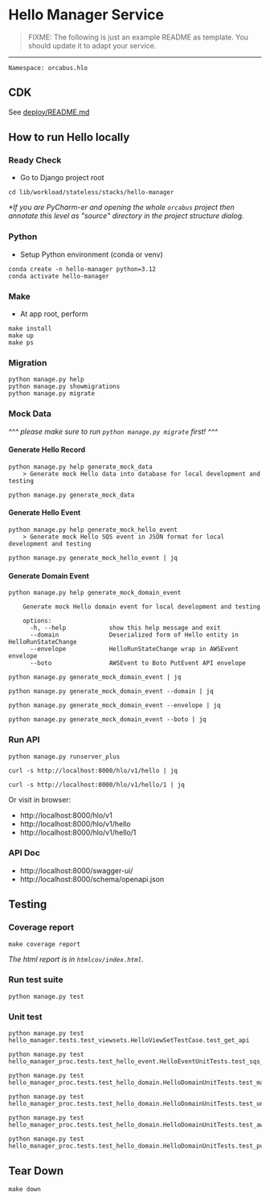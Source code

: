# Hello Manager Service

> FIXME: The following is just an example README as template. You should update it to adapt your service.
---

```
Namespace: orcabus.hlo
```

## CDK

See [deploy/README.md](deploy)

## How to run Hello locally

### Ready Check

- Go to Django project root
```
cd lib/workload/stateless/stacks/hello-manager
```
_*If you are PyCharm-er and opening the whole `orcabus` project then annotate this level as "source" directory in the project structure dialog._

### Python

- Setup Python environment (conda or venv)
```
conda create -n hello-manager python=3.12
conda activate hello-manager
```

### Make

- At app root, perform
```
make install
make up
make ps
```

### Migration

```
python manage.py help
python manage.py showmigrations
python manage.py migrate
```

### Mock Data

_^^^ please make sure to run `python manage.py migrate` first! ^^^_

#### Generate Hello Record

```
python manage.py help generate_mock_data
    > Generate mock Hello data into database for local development and testing
```

```
python manage.py generate_mock_data
```

#### Generate Hello Event

```
python manage.py help generate_mock_hello_event
    > Generate mock Hello SQS event in JSON format for local development and testing
```

```
python manage.py generate_mock_hello_event | jq
```

#### Generate Domain Event

```
python manage.py help generate_mock_domain_event

    Generate mock Hello domain event for local development and testing
    
    options:
      -h, --help            show this help message and exit
      --domain              Deserialized form of Hello entity in HelloRunStateChange
      --envelope            HelloRunStateChange wrap in AWSEvent envelope
      --boto                AWSEvent to Boto PutEvent API envelope
```

```
python manage.py generate_mock_domain_event | jq
```

```
python manage.py generate_mock_domain_event --domain | jq
```

```
python manage.py generate_mock_domain_event --envelope | jq
```

```
python manage.py generate_mock_domain_event --boto | jq
```

### Run API

```
python manage.py runserver_plus
```

```
curl -s http://localhost:8000/hlo/v1/hello | jq
```

```
curl -s http://localhost:8000/hlo/v1/hello/1 | jq
```

Or visit in browser:
- http://localhost:8000/hlo/v1
- http://localhost:8000/hlo/v1/hello
- http://localhost:8000/hlo/v1/hello/1

### API Doc

- http://localhost:8000/swagger-ui/
- http://localhost:8000/schema/openapi.json

## Testing

### Coverage report

```
make coverage report
```

_The html report is in `htmlcov/index.html`._

### Run test suite

```
python manage.py test
```

### Unit test

```
python manage.py test hello_manager.tests.test_viewsets.HelloViewSetTestCase.test_get_api
```

```
python manage.py test hello_manager_proc.tests.test_hello_event.HelloEventUnitTests.test_sqs_handler
```

```
python manage.py test hello_manager_proc.tests.test_hello_domain.HelloDomainUnitTests.test_marshall
```

```
python manage.py test hello_manager_proc.tests.test_hello_domain.HelloDomainUnitTests.test_unmarshall
```

```
python manage.py test hello_manager_proc.tests.test_hello_domain.HelloDomainUnitTests.test_aws_event_serde
```

```
python manage.py test hello_manager_proc.tests.test_hello_domain.HelloDomainUnitTests.test_put_events_request_entry
```

## Tear Down

```
make down
```



